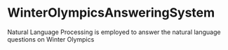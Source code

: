 WinterOlympicsAnsweringSystem
=============================

Natural Language Processing is employed to answer the natural language questions on Winter Olympics

